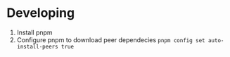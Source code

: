 # Developing

1. Install pnpm
2. Configure pnpm to download peer dependecies `pnpm config set auto-install-peers true`

